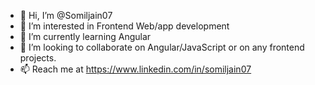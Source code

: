 - 👋 Hi, I’m @Somiljain07
- 👀 I’m interested in Frontend Web/app development
- 🌱 I’m currently learning Angular
- 💞️ I’m looking to collaborate on Angular/JavaScript or on any frontend projects.
- 📫 Reach me at https://www.linkedin.com/in/somiljain07 
